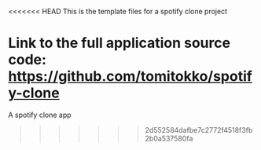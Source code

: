 <<<<<<< HEAD
This is the template files for a spotify clone project

Link to the full application source code: https://github.com/tomitokko/spotify-clone
=======
A spotify clone app
>>>>>>> 2d552584dafbe7c2772f4518f3fb2b0a537580fa
